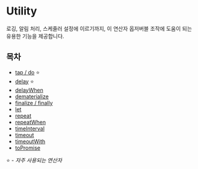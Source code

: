 # Utility

로깅, 알림 처리, 스케줄러 설정에 이르기까지, 이 연산자 옵저버블 조작에 도움이 되는 유용한 기능을 제공합니다.

## 목차

* [tap / do](do.md) ⭐ 
* [delay](delay.md) ⭐ 
* [delayWhen](delaywhen.md)
* [dematerialize](dematerialize.md)
* [finalize / finally](finalize.md)
* [let](let.md)
* [repeat](repeat.md)
* [repeatWhen](https://github.com/JUNWOO45/learn-rxjs-korean/tree/8c9661a5ef018c109eae0814410977d79cebac1b/operators/utility/repeatwhen.md)
* [timeInterval](timeinterval.md)
* [timeout](timeout.md)
* [timeoutWith](timeoutwith.md)
* [toPromise](topromise.md)

⭐ - _자주 사용되는 연산자_

